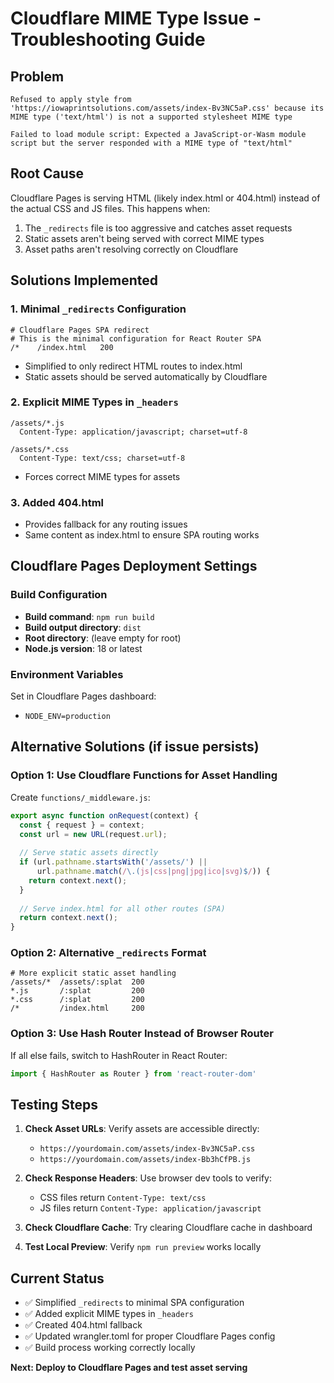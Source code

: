 # Cloudflare MIME Type Issue - Troubleshooting Guide

## Problem
```
Refused to apply style from 'https://iowaprintsolutions.com/assets/index-Bv3NC5aP.css' because its MIME type ('text/html') is not a supported stylesheet MIME type

Failed to load module script: Expected a JavaScript-or-Wasm module script but the server responded with a MIME type of "text/html"
```

## Root Cause
Cloudflare Pages is serving HTML (likely index.html or 404.html) instead of the actual CSS and JS files. This happens when:
1. The `_redirects` file is too aggressive and catches asset requests
2. Static assets aren't being served with correct MIME types
3. Asset paths aren't resolving correctly on Cloudflare

## Solutions Implemented

### 1. Minimal `_redirects` Configuration
```
# Cloudflare Pages SPA redirect
# This is the minimal configuration for React Router SPA
/*    /index.html   200
```
- Simplified to only redirect HTML routes to index.html
- Static assets should be served automatically by Cloudflare

### 2. Explicit MIME Types in `_headers`
```
/assets/*.js
  Content-Type: application/javascript; charset=utf-8

/assets/*.css
  Content-Type: text/css; charset=utf-8
```
- Forces correct MIME types for assets

### 3. Added 404.html
- Provides fallback for any routing issues
- Same content as index.html to ensure SPA routing works

## Cloudflare Pages Deployment Settings

### Build Configuration
- **Build command**: `npm run build`
- **Build output directory**: `dist`
- **Root directory**: (leave empty for root)
- **Node.js version**: 18 or latest

### Environment Variables
Set in Cloudflare Pages dashboard:
- `NODE_ENV=production`

## Alternative Solutions (if issue persists)

### Option 1: Use Cloudflare Functions for Asset Handling
Create `functions/_middleware.js`:
```javascript
export async function onRequest(context) {
  const { request } = context;
  const url = new URL(request.url);
  
  // Serve static assets directly
  if (url.pathname.startsWith('/assets/') || 
      url.pathname.match(/\.(js|css|png|jpg|ico|svg)$/)) {
    return context.next();
  }
  
  // Serve index.html for all other routes (SPA)
  return context.next();
}
```

### Option 2: Alternative `_redirects` Format
```
# More explicit static asset handling
/assets/*  /assets/:splat  200
*.js       /:splat         200
*.css      /:splat         200
/*         /index.html     200
```

### Option 3: Use Hash Router Instead of Browser Router
If all else fails, switch to HashRouter in React Router:
```javascript
import { HashRouter as Router } from 'react-router-dom'
```

## Testing Steps

1. **Check Asset URLs**: Verify assets are accessible directly:
   - `https://yourdomain.com/assets/index-Bv3NC5aP.css`
   - `https://yourdomain.com/assets/index-Bb3hCfPB.js`

2. **Check Response Headers**: Use browser dev tools to verify:
   - CSS files return `Content-Type: text/css`
   - JS files return `Content-Type: application/javascript`

3. **Check Cloudflare Cache**: Try clearing Cloudflare cache in dashboard

4. **Test Local Preview**: Verify `npm run preview` works locally

## Current Status
- ✅ Simplified `_redirects` to minimal SPA configuration
- ✅ Added explicit MIME types in `_headers`
- ✅ Created 404.html fallback
- ✅ Updated wrangler.toml for proper Cloudflare Pages config
- ✅ Build process working correctly locally

**Next: Deploy to Cloudflare Pages and test asset serving**